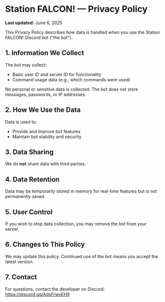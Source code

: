 # Station FALCON! — Privacy Policy

**Last updated:** June 6, 2025

This Privacy Policy describes how data is handled when you use the Station FALCON! Discord bot ("the bot").

## 1. Information We Collect  
The bot may collect:
- Basic user ID and server ID for functionality
- Command usage data (e.g., which commands were used)

No personal or sensitive data is collected. The bot does not store messages, passwords, or IP addresses.

## 2. How We Use the Data  
Data is used to:
- Provide and improve bot features
- Maintain bot stability and security

## 3. Data Sharing  
We do **not** share data with third parties.

## 4. Data Retention  
Data may be temporarily stored in memory for real-time features but is not permanently saved.

## 5. User Control  
If you wish to stop data collection, you may remove the bot from your server.

## 6. Changes to This Policy  
We may update this policy. Continued use of the bot means you accept the latest version.

## 7. Contact  
For questions, contact the developer on Discord: https://discord.gg/AdsFrwyEH9
